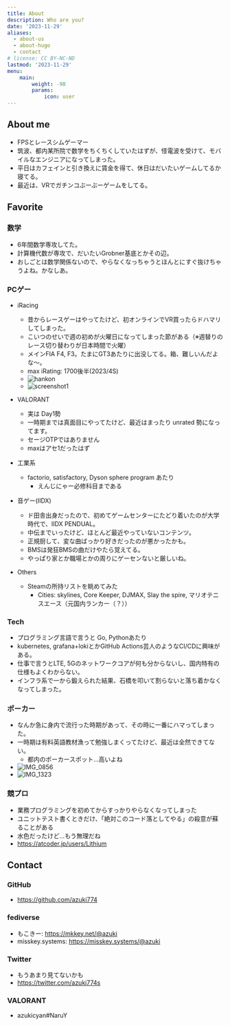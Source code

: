 ```yaml
---
title: About
description: Who are you?
date: '2023-11-29'
aliases:
  - about-us
  - about-hugo
  - contact
# license: CC BY-NC-ND
lastmod: '2023-11-29'
menu:
    main: 
        weight: -90
        params:
            icon: user
---
```

## About me
- FPSとレースシムゲーマー
- 筑波、都内某所院で数学をちくちくしていたはずが、怪電波を受けて、モバイルなエンジニアになってしまった。
- 平日はカフェインと引き換えに賃金を得て、休日はだいたいゲームしてるか寝てる。
- 最近は、VRでガチンコぶーぶーゲームをしてる。

## Favorite

### 数学
- 6年間数学専攻してた。
- 計算機代数が専攻で、だいたいGrobner基底とかその辺。
- おしごとは数学関係ないので、やらなくなっちゃうとほんとにすぐ抜けちゃうよね。かなしあ。

### PCゲー
- iRacing
  - 昔からレースゲーはやってたけど、初オンラインでVR買ったらドハマリしてしまった。
  - こいつのせいで週の初めが火曜日になってしまった節がある（※週替りのレース切り替わりが日本時間で火曜）
  - メインFIA F4, F3。たまにGT3あたりに出没してる。箱、難しいんだよな～。
  - max iRating: 1700後半(2023/4S)
  - ![hankon](hankon.jpg) 
  - ![screenshot1](screenshot1.png)

- VALORANT
  - 実は Day1勢
  - 一時期までは真面目にやってたけど、最近はまったり unrated 勢になってます。
  - セージOTPではありません
  - maxはアセ1だったはず

- 工業系
  - factorio, satisfactory, Dyson sphere program あたり
    - えんじにゃー必修科目まである

- 音ゲー(IIDX)
  - ド田舎出身だったので、初めてゲームセンターにたどり着いたのが大学時代で、IIDX PENDUAL。
  - 中伝までいったけど、ほとんど最近やっていないコンテンツ。
  - 正規厨して、変な曲ばっかり好きだったのが悪かったかも。
  - BMSは発狂BMSの曲だけやたら覚えてる。
  - やっぱり家とか職場とかの周りにゲーセンないと厳しいね。

- Others
  - Steamの所持リストを眺めてみた
    - Cities: skylines, Core Keeper, DJMAX, Slay the spire, マリオテニスエース（元国内ランカー（？））

### Tech
- プログラミング言語で言うと Go, Pythonあたり
- kubernetes, grafana+lokiとかGitHub Actions芸人のようなCI/CDに興味がある。
- 仕事で言うとLTE, 5Gのネットワークコアが何も分からないし、国内特有の仕様もよくわからない。
- インフラ系で一から鍛えられた結果、石橋を叩いて割らないと落ち着かなくなってしまった。

### ポーカー
- なんか急に身内で流行った時期があって、その時に一番にハマってしまった。
- 一時期は有料英語教材漁って勉強しまくってたけど、最近は全然できてない。
  - 都内のポーカースポット...高いよね
- ![IMG_0856](IMG_0856.jpg) 
- ![IMG_1323](IMG_1323.jpg)


### 競プロ
- 業務プログラミングを初めてからすっかりやらなくなってしまった
- ユニットテスト書くときだけ、「絶対このコード落としてやる」の殺意が蘇ることがある
- 水色だったけど...もう無理だね
- https://atcoder.jp/users/Lithium

## Contact
### GitHub
- https://github.com/azuki774

### fediverse
- もこきー: https://mkkey.net/@azuki
- misskey.systems: https://misskey.systems/@azuki

### Twitter
- もうあまり見てないかも
- https://twitter.com/azuki774s

### VALORANT
- azukicyan#NaruY
